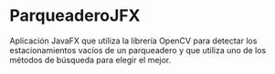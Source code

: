 # ParqueaderoJFX
Aplicación JavaFX que utiliza la librería OpenCV para detectar los estacionamientos vacíos de un parqueadero y que utiliza uno de los métodos de búsqueda para elegir el mejor.
